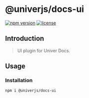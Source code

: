 # @univerjs/docs-ui

[![npm version](https://img.shields.io/npm/v/@univerjs/docs-ui)](https://npmjs.org/package/@univerjs/docs-ui)
[![license](https://img.shields.io/npm/l/@univerjs/docs-ui)](https://img.shields.io/npm/l/@univerjs/docs-ui)

## Introduction

> UI plugin for Univer Docs.

## Usage

### Installation

```shell
npm i @univerjs/docs-ui
```
